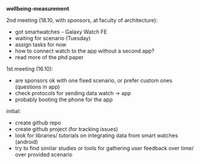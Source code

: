 **wellbeing-measurement**

2nd meeting (18.10, with sponsors, at faculty of architecture): 
- got smartwatches - Galaxy Watch FE
- waiting for scenario (Tuesday)
- assign tasks for now
- how to connect watch to the app without a second app?
- read more of the phd paper 

1st meeting (16.10): 
- are sponsors ok with one fixed scenario, or prefer custom ones (questions in app) 
- check protocols for sending data watch -> app
- probably booting the phone for the app 

initial:
- create github repo
- create github project (for tracking issues)
- look for libraries/ tutorials on integrating data from smart watches (android)
- try to find similar studies or tools for gathering user feedback over time/ over provided scenario
